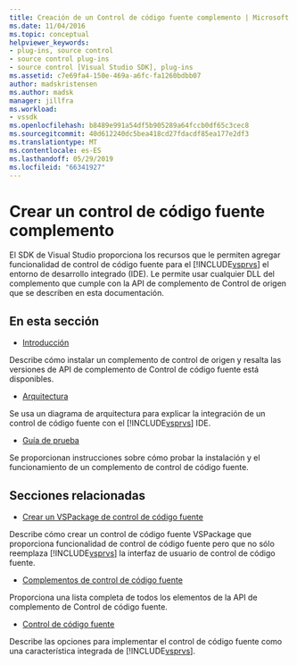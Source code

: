 ```yaml
---
title: Creación de un Control de código fuente complemento | Microsoft Docs
ms.date: 11/04/2016
ms.topic: conceptual
helpviewer_keywords:
- plug-ins, source control
- source control plug-ins
- source control [Visual Studio SDK], plug-ins
ms.assetid: c7e69fa4-150e-469a-a6fc-fa1260bdbb07
author: madskristensen
ms.author: madsk
manager: jillfra
ms.workload:
- vssdk
ms.openlocfilehash: b8489e991a54df5b905289a64fccb0df65c3cec8
ms.sourcegitcommit: 40d612240dc5bea418cd27fdacdf85ea177e2df3
ms.translationtype: MT
ms.contentlocale: es-ES
ms.lasthandoff: 05/29/2019
ms.locfileid: "66341927"
---
```

# <a name="create-a-source-control-plug-in"></a>Crear un control de código fuente complemento
El SDK de Visual Studio proporciona los recursos que le permiten agregar funcionalidad de control de código fuente para el [!INCLUDE[vsprvs](../../code-quality/includes/vsprvs_md.md)] el entorno de desarrollo integrado (IDE). Le permite usar cualquier DLL del complemento que cumple con la API de complemento de Control de origen que se describen en esta documentación.

## <a name="in-this-section"></a>En esta sección
- [Introducción](../../extensibility/internals/getting-started-with-source-control-plug-ins.md)

 Describe cómo instalar un complemento de control de origen y resalta las versiones de API de complemento de Control de código fuente está disponibles.

- [Arquitectura](../../extensibility/internals/source-control-plug-in-architecture.md)

 Se usa un diagrama de arquitectura para explicar la integración de un control de código fuente con el [!INCLUDE[vsprvs](../../code-quality/includes/vsprvs_md.md)] IDE.

- [Guía de prueba](../../extensibility/internals/test-guide-for-source-control-plug-ins.md)

 Se proporcionan instrucciones sobre cómo probar la instalación y el funcionamiento de un complemento de control de código fuente.

## <a name="related-sections"></a>Secciones relacionadas
- [Crear un VSPackage de control de código fuente](../../extensibility/internals/creating-a-source-control-vspackage.md)

 Describe cómo crear un control de código fuente VSPackage que proporciona funcionalidad de control de código fuente pero que no sólo reemplaza [!INCLUDE[vsprvs](../../code-quality/includes/vsprvs_md.md)] la interfaz de usuario de control de código fuente.

- [Complementos de control de código fuente](../../extensibility/source-control-plug-ins.md)

 Proporciona una lista completa de todos los elementos de la API de complemento de Control de código fuente.

- [Control de código fuente](../../extensibility/internals/source-control.md)

 Describe las opciones para implementar el control de código fuente como una característica integrada de [!INCLUDE[vsprvs](../../code-quality/includes/vsprvs_md.md)].
